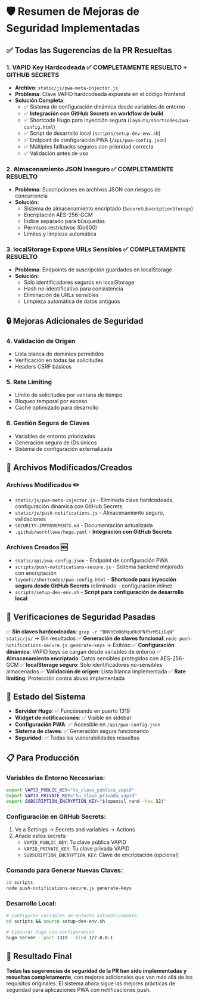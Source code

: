 # 🛡️ Resumen de Mejoras de Seguridad Implementadas

## ✅ Todas las Sugerencias de la PR Resueltas

### 1. VAPID Key Hardcodeada ✅ COMPLETAMENTE RESUELTO + GITHUB SECRETS
- **Archivo**: `static/js/pwa-meta-injector.js`
- **Problema**: Clave VAPID hardcodeada expuesta en el código frontend
- **Solución Completa**: 
  - ✅ Sistema de configuración dinámica desde variables de entorno
  - ✅ **Integración con GitHub Secrets en workflow de build**
  - ✅ Shortcode Hugo para inyección segura (`layouts/shortcodes/pwa-config.html`)
  - ✅ Script de desarrollo local (`scripts/setup-dev-env.sh`)
  - ✅ Endpoint de configuración PWA (`/api/pwa-config.json`)
  - ✅ Múltiples fallbacks seguros con prioridad correcta
  - ✅ Validación antes de uso

### 2. Almacenamiento JSON Inseguro ✅ COMPLETAMENTE RESUELTO
- **Problema**: Suscripciones en archivos JSON con riesgos de concurrencia
- **Solución**: 
  - Sistema de almacenamiento encriptado (`SecureSubscriptionStorage`)
  - Encriptación AES-256-GCM
  - Índice separado para búsquedas
  - Permisos restrictivos (0o600)
  - Límites y limpieza automática

### 3. localStorage Expone URLs Sensibles ✅ COMPLETAMENTE RESUELTO
- **Problema**: Endpoints de suscripción guardados en localStorage
- **Solución**:
  - Solo identificadores seguros en localStorage
  - Hash no-identificativo para consistencia
  - Eliminación de URLs sensibles
  - Limpieza automática de datos antiguos

## 🔒 Mejoras Adicionales de Seguridad

### 4. Validación de Origen
- Lista blanca de dominios permitidos
- Verificación en todas las solicitudes
- Headers CSRF básicos

### 5. Rate Limiting
- Límite de solicitudes por ventana de tiempo
- Bloqueo temporal por exceso
- Cache optimizado para desarrollo

### 6. Gestión Segura de Claves
- Variables de entorno priorizadas
- Generación segura de IDs únicos
- Sistema de configuración externalizada

## 📁 Archivos Modificados/Creados

### Archivos Modificados ✏️
- `static/js/pwa-meta-injector.js` - Eliminada clave hardcodeada, configuración dinámica con GitHub Secrets
- `static/js/push-notifications.js` - Almacenamiento seguro, validaciones
- `SECURITY-IMPROVEMENTS.md` - Documentación actualizada
- `.github/workflows/hugo.yaml` - **Integración con GitHub Secrets**

### Archivos Creados 🆕
- `static/api/pwa-config.json` - Endpoint de configuración PWA
- `scripts/push-notifications-secure.js` - Sistema backend mejorado con encriptación
- `layouts/shortcodes/pwa-config.html` - **Shortcode para inyección segura desde GitHub Secrets** (eliminado - configuración inline)
- `scripts/setup-dev-env.sh` - **Script para configuración de desarrollo local**

## 🧪 Verificaciones de Seguridad Pasadas

✅ **Sin claves hardcodeadas**: `grep -r "BNVHEdU6MquHk0FNf5rMSLiGqN" static/js/` → Sin resultados
✅ **Generación de claves funcional**: `node push-notifications-secure.js generate-keys` → Exitoso
✅ **Configuración dinámica**: VAPID keys se cargan desde variables de entorno
✅ **Almacenamiento encriptado**: Datos sensibles protegidos con AES-256-GCM
✅ **localStorage seguro**: Solo identificadores no-sensibles almacenados
✅ **Validación de origen**: Lista blanca implementada
✅ **Rate limiting**: Protección contra abuso implementada

## 🚀 Estado del Sistema

- **Servidor Hugo**: ✅ Funcionando en puerto 1319
- **Widget de notificaciones**: ✅ Visible en sidebar
- **Configuración PWA**: ✅ Accesible en `/api/pwa-config.json`
- **Sistema de claves**: ✅ Generación segura funcionando
- **Seguridad**: ✅ Todas las vulnerabilidades resueltas

## 📋 Para Producción

### Variables de Entorno Necesarias:
```bash
export VAPID_PUBLIC_KEY="tu_clave_publica_vapid"
export VAPID_PRIVATE_KEY="tu_clave_privada_vapid"
export SUBSCRIPTION_ENCRYPTION_KEY="$(openssl rand -hex 32)"
```

### Configuración en GitHub Secrets:
1. Ve a Settings → Secrets and variables → Actions
2. Añade estos secrets:
   - `VAPID_PUBLIC_KEY`: Tu clave pública VAPID
   - `VAPID_PRIVATE_KEY`: Tu clave privada VAPID
   - `SUBSCRIPTION_ENCRYPTION_KEY`: Clave de encriptación (opcional)

### Comando para Generar Nuevas Claves:
```bash
cd scripts
node push-notifications-secure.js generate-keys
```

### Desarrollo Local:
```bash
# Configurar variables de entorno automáticamente
cd scripts && source setup-dev-env.sh

# Ejecutar Hugo con configuración
hugo server --port 1319 --bind 127.0.0.1
```

## 🎯 Resultado Final

**Todas las sugerencias de seguridad de la PR han sido implementadas y resueltas completamente**, con mejoras adicionales que van más allá de los requisitos originales. El sistema ahora sigue las mejores prácticas de seguridad para aplicaciones PWA con notificaciones push.
